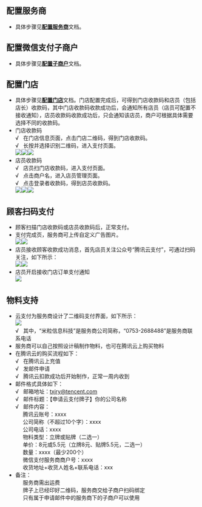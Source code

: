 
## 配置服务商
- 具体步骤见[**配置服务商**](/document/product/569/9796)文档。

## 配置微信支付子商户
- 具体步骤见[**配置子商户**](/document/product/569/9795)文档。

## 配置门店
- 具体步骤见[**配置门店**](/document/product/569/9795)文档。门店配置完成后，可得到门店收款码和店员（包括店长）收款码，其中门店收款码收款成功后，会通知所有店员（店员可配置不接收通知），店员收款码收款成功后，只会通知该店员，商户可根据具体需要选择不同的收款码。
- 门店收款码   
&radic;&nbsp;&nbsp;&nbsp;在门店信息页面，点击门店二维码，得到门店收款码。   
&radic;&nbsp;&nbsp;&nbsp;长按并选择识别二维码，进入支付页面。  
![](https://mc.qcloudimg.com/static/img/90aa6203d789427d916805eb4ac742a0/image.jpg)![](https://mc.qcloudimg.com/static/img/41cc7e46529c635ae953362d540e8cb3/image.jpg)![](https://mc.qcloudimg.com/static/img/6202b42ba22ee22af752635896d5916b/image.jpg)
- 店员收款码   
&radic;&nbsp;&nbsp;&nbsp;店员扫门店收款码，进入支付页面。   
&radic;&nbsp;&nbsp;&nbsp;点击商户名，进入店员管理页面。   
&radic;&nbsp;&nbsp;&nbsp;点击登录者收款码，得到店员收款码。  
![](https://mc.qcloudimg.com/static/img/86dcaa4a0676715ceb41b2986c304cbe/image.jpg)![](https://mc.qcloudimg.com/static/img/a2fb2a8731aaeb7fad6df8131b9eb8cf/image.jpg)![](https://mc.qcloudimg.com/static/img/20af5c69e8fbbf2f3ae6015a2c69b24d/image.jpg)
## 顾客扫码支付
- 顾客扫描门店收款码或店员收款码后，正常支付。     
- 支付完成页，服务商可上传自定义广告图片。    
![](https://mc.qcloudimg.com/static/img/6202b42ba22ee22af752635896d5916b/image.jpg)![](https://mc.qcloudimg.com/static/img/7af8d8da0a09441a30ee9ff3b2adf91c/image.jpg)
- 店员接收顾客收款成功消息，首先店员关注公众号“腾讯云支付”，可通过扫码关注，如下所示：   
![](https://mc.qcloudimg.com/static/img/d6887a9d069ea21037b5ef4c33d04784/image.jpg)![](https://mc.qcloudimg.com/static/img/93d5b8ca5851b4c61526ce9c2cebfb49/image.jpg)
- 店员开启接收门店订单支付通知  
![](https://mc.qcloudimg.com/static/img/67d4a210efbecc6645124ac231d1aab0/image.jpg)
## 物料支持
- 云支付为服务商设计了二维码支付界面，如下所示：    
![](https://mc.qcloudimg.com/static/img/336ec1c33196ba89ec97364fa182ba0f/image.jpg)     
&radic;&nbsp;&nbsp;&nbsp;其中，“米粒信息科技”是服务商公司简称，“0753-2688488”是服务商联系电话
- 服务商可以自己按照设计稿制作物料，也可在腾讯云上购买物料
- 在腾讯云的购买流程如下：    
&radic;&nbsp;&nbsp;&nbsp;在腾讯云上充值    
&radic;&nbsp;&nbsp;&nbsp;发邮件申请    
&radic;&nbsp;&nbsp;&nbsp;腾讯云扣款成功后开始制作，正常一周内收到    
- 邮件格式具体如下：    
&radic;&nbsp;&nbsp;&nbsp;邮箱地址：txjry@tencent.com    
&radic;&nbsp;&nbsp;&nbsp;邮件标题：【申请云支付牌子】你的公司名称    
&radic;&nbsp;&nbsp;&nbsp;邮件内容：    
&nbsp;&nbsp;&nbsp;&nbsp;&nbsp;腾讯云账号：xxxx      
&nbsp;&nbsp;&nbsp;&nbsp;&nbsp;公司简称（不超过10个字）：xxxx     
&nbsp;&nbsp;&nbsp;&nbsp;&nbsp;公司电话：xxxx   
&nbsp;&nbsp;&nbsp;&nbsp;&nbsp;物料类型：立牌或贴牌（二选一）  
&nbsp;&nbsp;&nbsp;&nbsp;&nbsp;单价：8元或5.5元（立牌8元、贴牌5.5元，二选一）    
&nbsp;&nbsp;&nbsp;&nbsp;&nbsp;数量：xxxx（最少200个）   
&nbsp;&nbsp;&nbsp;&nbsp;&nbsp;微信支付服务商商户号：xxxx   
&nbsp;&nbsp;&nbsp;&nbsp;&nbsp;收货地址+收货人姓名+联系电话：xxx  
- 备注：     
&nbsp;&nbsp;&nbsp;&nbsp;&nbsp;服务商需出运费  
&nbsp;&nbsp;&nbsp;&nbsp;&nbsp;牌子上已经印好二维码，服务商交给子商户扫码绑定     
&nbsp;&nbsp;&nbsp;&nbsp;&nbsp;只有属于申请邮件中的服务商下的子商户可以使用
